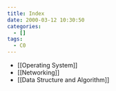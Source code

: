```yaml
---
title: Index
date: 2000-03-12 10:30:50
categories:
  - []
tags:
  - C0
---
```


- [[Operating System]]
- [[Networking]]
- [[Data Structure and Algorithm]]
